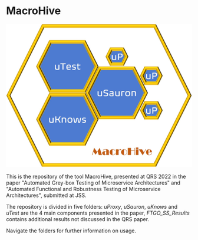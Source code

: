# MacroHive

![alt text](https://github.com/uDEVOPS2020/MacroHive/blob/main/MacroHive.jpg?raw=true)

This is the repository of the tool MacroHive, presented at QRS 2022 in the paper "Automated Grey-box Testing of Microservice Architectures" and "Automated Functional and Robustness Testing of Microservice Architectures", submitted at JSS.

The repository is divided in five folders: *uProxy*, *uSauron*, *uKnows* and *uTest* are the 4 main components presented in the paper, *FTGO_SS_Results* contains additional results not discussed in the QRS paper.

Navigate the folders for further information on usage.
